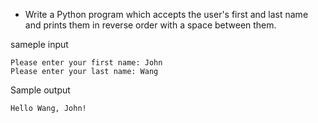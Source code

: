 * Write a Python program which accepts the user's first and last name and prints them in reverse order with a space between them.

sameple input

```input
Please enter your first name: John
Please enter your last name: Wang
```

Sample output

```output
Hello Wang, John!
```